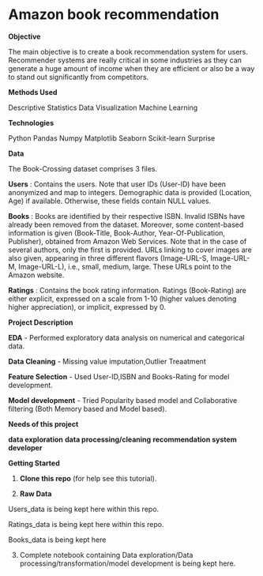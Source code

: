 # Amazon book recommendation

**Objective**

The main objective is to create a book recommendation system for users. Recommender systems are really critical in some industries as they can generate a huge amount of income when they are efficient or also be a way to stand out significantly from competitors.

**Methods Used**

Descriptive Statistics
Data Visualization
Machine Learning

**Technologies**

Python
Pandas
Numpy
Matplotlib
Seaborn
Scikit-learn
Surprise

**Data**

The Book-Crossing dataset comprises 3 files.

**Users** : Contains the users. Note that user IDs (User-ID) have been anonymized and map to integers. Demographic data is provided (Location, Age) if available. Otherwise, these fields contain NULL values.

**Books** : Books are identified by their respective ISBN. Invalid ISBNs have already been removed from the dataset. Moreover, some content-based information is given (Book-Title, Book-Author, Year-Of-Publication, Publisher), obtained from Amazon Web Services. Note that in the case of several authors, only the first is provided. URLs linking to cover images are also given, appearing in three different flavors (Image-URL-S, Image-URL-M, Image-URL-L), i.e., small, medium, large. These URLs point to the Amazon website.

**Ratings** : Contains the book rating information. Ratings (Book-Rating) are either explicit, expressed on a scale from 1-10 (higher values denoting higher appreciation), or implicit, expressed by 0.

**Project Description**

**EDA** - Performed exploratory data analysis on numerical and categorical data.

**Data Cleaning** - Missing value imputation,Outlier Treaatment

**Feature Selection** - Used User-ID,ISBN and Books-Rating for model development.

**Model development** - Tried Popularity based model and Collaborative filtering (Both Memory based and Model based).

**Needs of this project**

**data exploration**
**data processing/cleaning**
**recommendation system developer**

**Getting Started**

1. **Clone this repo** (for help see this tutorial).

2. **Raw Data**

 Users_data is being kept here within this repo.
 
 Ratings_data is being kept here within this repo.
 
 Books_data is being kept here
 
3. Complete notebook containing Data exploration/Data processing/transformation/model development is being kept here.
